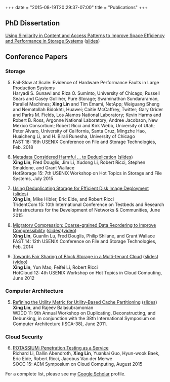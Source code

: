 +++
date = "2015-08-19T20:29:37-07:00"
title = "Publications"
+++

## PhD Dissertation  
[Using Similarity in Content and Access Patterns to Improve Space Efficiency and Performance in Storage Systems][phd-thesis] ([slides][phd-slides])

## Conference Papers  

### Storage
5. Fail-Slow at Scale: Evidence of Hardware Performance Faults in Large Production Systems  
Haryadi S. Gunawi and Riza O. Suminto, University of Chicago; Russell Sears and Casey Golliher, Pure Storage; Swaminathan Sundararaman, Parallel Machines; **Xing Lin** and Tim Emami, NetApp; Weiguang Sheng and Nematollah Bidokhti, Huawei; Caitie McCaffrey, Twitter; Gary Grider and Parks M. Fields, Los Alamos National Laboratory; Kevin Harms and Robert B. Ross, Argonne National Laboratory; Andree Jacobson, New Mexico Consortium; Robert Ricci and Kirk Webb, University of Utah; Peter Alvaro, University of California, Santa Cruz, Mingzhe Hao, Huaicheng Li, and H. Birali Runesha, University of Chicago  
FAST 18: 16th USENIX Conference on File and Storage Technologies, Feb. 2018  

1. [Metadata Considered Harmful ... to Deduplication][hotstorage15] ([slides][hotstorage15-slides])  
**Xing Lin**, Fred Douglis, Jim Li, Xudong Li, Robert Ricci, Stephen Smaldone, and Grant Wallace  
HotStorage 15: 7th USENIX Workshop on Hot Topics in Storage and File Systems, July 2015  

2. [Using Deduplicating Storage for Efficient Disk Image Deployment][tridentcom15] ([slides][tridentcom15-slides])   
**Xing Lin**, Mike Hibler, Eric Eide, and Robert Ricci     
TridentCom 15: 10th International Conference on Testbeds and Research Infrastructures for the Development of Networks & Communities, June 2015  

3. [Migratory Compression: Coarse-grained Data Reordering to Improve Compressibility][mc-paper] ([slides][mc-slides])([video][mc-video])  
**Xing Lin**, Guanlin Lu, Fred Douglis, Philip Shilane, and Grant Wallace  
FAST 14: 12th USENIX Conference on File and Storage Technologies, Feb. 2014  
  
4. [Towards Fair Sharing of Block Storage in a Multi-tenant Cloud][hotcloud12-paper] ([slides][hotcloud12-slides]) ([video][hotcloud12-video])  
**Xing Lin**, Yun Mao, Feifei Li, Robert Ricci  
HotCloud 12: 4th USENIX Workshop on Hot Topics in Cloud Computing, June 2012  

### Computer Architecture
5. [Refining the Utility Metric for Utility-Based Cache Partitioning][wddd11-paper] ([slides][wddd11-slides])  
**Xing Lin**, and Rajeev Balasubramonian  
WDDD 11: 9th Annual Workshop on Duplicating, Deconstructing, and
Debunking, in conjunction with the 38th International Symposium on Computer Architecture (ISCA-38), June 2011.

### Cloud Security
6. [POTASSIUM: Penetration Testing as a Service][socc15]   
Richard Li, Dallin Abendroth, **Xing Lin**, Yuankai Guo, Hyun-wook Baek, Eric Eide, Robert Ricci, Jacobus Van der Merwe   
SOCC 15: ACM Symposium on Cloud Computing, August 2015

For a complete list, please see my [Google Scholar](http://scholar.google.com/citations?user=hXf2D_wAAAAJ "Scholar") profile.

[phd-thesis]: http://www.cs.utah.edu/~xinglin/papers/Xing-thesis.pdf
[phd-slides]: http://www.cs.utah.edu/~xinglin/papers/defense-slides.pdf

[hotstorage15]: http://www.cs.utah.edu/~xinglin/papers/hotstorage_final.pdf
[hotstorage15-slides]: http://www.cs.utah.edu/~xinglin/papers/hotstorage15-slides.pdf
[hotstorage15-poster]: http://www.cs.utah.edu/~xinglin/papers/hotstorage15-poster.pdf

[tridentcom15]: http://www.cs.utah.edu/~xinglin/papers/tridentcom15_final.pdf
[tridentcom15-slides]: http://www.cs.utah.edu/~xinglin/papers/tridentcom15_slides.pptx

[socc15]: http://www.cs.utah.edu/~xinglin/papers/socc15-preprint.pdf
[mc-paper]: ../papers/fast14_final129.pdf
[mc-slides]: ../papers/fast14_slides.pdf
[mc-video]: https://www.usenix.org/conference/fast14/technical-sessions/presentation/lin

[hotcloud12-paper]: ../papers/hotcloud12_final.pdf
[hotcloud12-slides]: ../papers/hotcloud12_slides.pdf
[hotcloud12-video]: https://www.usenix.org/conference/hotcloud12/workshop-program/presentation/lin

[wddd11-paper]: ../papers/wddd11_final.pdf
[wddd11-slides]: ../papers/wddd11_slides.pdf

[sosp11-summary]: ../papers/sosp11_final.pdf
[sosp11-poster]: ../papers/sosp11_poster.pdf
[nfs-connector]: http://www.netapp.com/us/media/tr-4382.pdf
